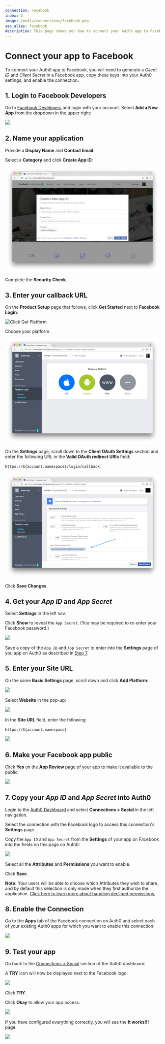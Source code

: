 ```yaml
---
connection: Facebook
index: 2
image: /media/connections/facebook.png
seo_alias: facebook
description: This page shows you how to connect your Auth0 app to Facebook. You will need to generate keys, copy these into your Auth0 settings, and enable the connection.
---
```


# Connect your app to Facebook

To connect your Auth0 app to Facebook, you will need to generate a *Client ID* and *Client Secret* in a Facebook app, copy these keys into your Auth0 settings, and enable the connection.

## 1. Login to Facebook Developers

Go to [Facebook Developers](https://developers.facebook.com) and login with your account. Select **Add a New App** from the dropdown in the upper right:

![](/media/articles/connections/social/facebook/facebook-1.png)

## 2. Name your application

Provide a **Display Name** and **Contact Email**.

Select a **Category** and click **Create App ID**:

![](/media/articles/connections/social/facebook/facebook-2.png)

Complete the **Security Check**.

## 3. Enter your callback URL

On the **Product Setup** page that follows, click **Get Started** next to **Facebook Login**:

![Click Get Platform](/media/articles/connections/social/facebook/facebook-3.png)

Choose your platform.

![Choose Platform](/media/articles/connections/social/facebook/facebook-3a.png)

On the **Settings** page, scroll down to the **Client OAuth Settings** section and enter the following URL in the **Valid OAuth redirect URIs** field:

`https://${account.namespace}/login/callback`

![](/media/articles/connections/social/facebook/facebook-3b.png)

Click **Save Changes**.

## 4. Get your *App ID* and *App Secret*

Select **Settings** in the left nav.

Click **Show** to reveal the `App Secret`. (You may be required to re-enter your Facebook password.)

![](/media/articles/connections/social/facebook/facebook-4.png)

Save a copy of the `App ID` and `App Secret` to enter into the **Settings** page of you app on Auth0 as described in [Step 7](#7-copy-your-app-id-and-app-secret-into-auth0).

## 5. Enter your Site URL

On the same **Basic Settings** page, scroll down and click **Add Platform**:

![](/media/articles/connections/social/facebook/facebook-4a.png)

Select **Website** in the pop-up:

![](/media/articles/connections/social/facebook/facebook-4b.png)

In the **Site URL** field, enter the following:

`https://${account.namespace}`

![](/media/articles/connections/social/facebook/facebook-4c.png)

## 6. Make your Facebook app public

Click **Yes** on the **App Review** page of your app to make it available to the public.

![](/media/articles/connections/social/facebook/facebook-5.png)

## 7. Copy your *App ID* and *App Secret* into Auth0

Login to the [Auth0 Dashboard](${manage_url}) and select **Connections > Social** in the left navigation.

Select the connection with the Facebook logo to access this connection's **Settings** page.

Copy the `App ID` and `App Secret` from the **Settings** of your app on Facebook into the fields on this page on Auth0:

![](/media/articles/connections/social/facebook/facebook-6.png)

Select all the **Attributes** and **Permissions** you want to enable.

Click **Save**.

**Note:** Your users will be able to choose which Attributes they wish to share, and by default this selection is only made when they first authorize the application. [Click here to learn more about handling declined permissions.](/connections/social/reprompt-permissions)

## 8. Enable the Connection

Go to the **Apps** tab of the Facebook connection on Auth0 and select each of your existing Auth0 apps for which you want to enable this connection:

![](/media/articles/connections/social/facebook/facebook-7.png)

## 9. Test your app

Go back to the [Connections > Social](${manage_url}/#/connections/social) section of the Auth0 dashboard.

A **TRY** icon will now be displayed next to the Facebook logo:

![](/media/articles/connections/social/facebook/facebook-8.png)

Click **TRY**.

Click **Okay** to allow your app access.

![](/media/articles/connections/social/facebook/facebook-8a.png)

If you have configured everything correctly, you will see the **It works!!!** page:

![](/media/articles/connections/social/facebook/facebook-8b.png)

